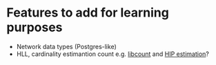 # Features to add for learning purposes

* Network data types (Postgres-like)
* HLL, cardinality estimantion count e.g. [libcount](https://github.com/dialtr/libcount) and [HIP estimation](https://github.com/iwiwi/hyperloglog-hip)?